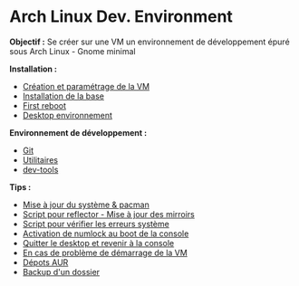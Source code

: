 # Arch Linux Dev. Environment

**Objectif :** Se créer sur une VM un environnement de développement épuré sous Arch Linux - Gnome minimal

**Installation :**

- [Création et paramétrage de la VM](./Instructions/0-vm.md)
- [Installation de la base](./Instructions/1-base.md)
- [First reboot](./Instructions/2-reboot.md)
- [Desktop environnement](./Instructions/3-desktop.md)

**Environnement de développement :**
- [Git](./Dev-Environment/git.md)
- [Utilitaires](./Dev-Environment/utilitaires.md)
- [dev-tools](./Dev-Environment/dev-tools.md)


**Tips :**
- [Mise à jour du système & pacman](./Tips/maj-pacman.md)
- [Script pour reflector - Mise à jour des mirroirs](./Tips/script-reflector.md)
- [Script pour vérifier les erreurs système](./Tips/script-erreurs.md)
- [Activation de numlock au boot de la console](./Tips/numlock.md)
- [Quitter le desktop et revenir à la console](./Tips/back-to-console.md)
- [En cas de problème de démarrage de la VM](./Tips/shell-vm.md)
- [Dépots AUR](./Tips/aur.md)
- [Backup d'un dossier](./Tips/backup.md)
